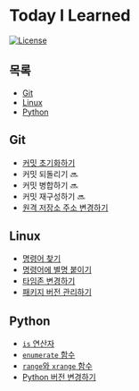 # Today I Learned

[![License](https://img.shields.io/badge/license-MIT%20License-blue.svg)](https://en.wikipedia.org/wiki/MIT_License)

## 목록

* [Git](#git)
* [Linux](#linux)
* [Python](#python)

## Git

* [커밋 초기화하기](git/reset-commit.md)
* 커밋 되돌리기 :soon:
* 커밋 병합하기 :soon:
* 커밋 재구성하기 :soon:
* [원격 저장소 주소 변경하기](git/change-remote-repository-url.md)

## Linux

* [명령어 찾기](linux/find-command.md)
* [명령어에 별명 붙이기](linux/attach-alias-to-command.md)
* [타임존 변경하기](linux/change-timezone.md)
* [패키지 버전 관리하기](linux/manage-package-version.md)

## Python

* [`is` 연산자](python/is-operator.md)
* [`enumerate` 함수](python/enumerate-function.md)
* [`range`와 `xrange` 함수](python/range-function-and-xrange-function.md)
* [Python 버전 변경하기](python/change-python-version.md)
